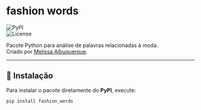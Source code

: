 # fashion words  
![PyPI](https://img.shields.io/pypi/v/fashion_words)  
![License](https://img.shields.io/github/license/mellalbuquerque/fashion_words)  

Pacote Python para análise de palavras relacionadas à moda.  
Criado por [Melissa Albuquerque](https://github.com/mellalbuquerque).  

---

## 📌 Instalação  
Para instalar o pacote diretamente do **PyPI**, execute:  
```bash
pip install fashion_words
